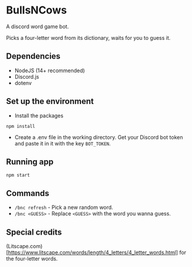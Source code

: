  # BullsNCows
 A discord word game bot.
 
 Picks a four-letter word from its dictionary, waits for you to guess it.

 ## Dependencies
 - NodeJS (14+ recommended)
 - Discord.js
 - dotenv
 
 ## Set up the environment
 - Install the packages
 ```
 npm install
 ```
 - Create a .env file in the working directory. Get your Discord bot token and paste it in it with the key ```BOT_TOKEN```. 
 
 ## Running app
 ```
 npm start
 ```

 ## Commands
 - ```/bnc refresh``` - Pick a new random word.
 - ```/bnc <GUESS>``` - Replace ```<GUESS>``` with the word you wanna guess.

 ## Special credits
 (Litscape.com)[https://www.litscape.com/words/length/4_letters/4_letter_words.html] for the four-letter words.